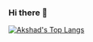 ### Hi there 👋

<!--
**akx2404/akx2404** is a ✨ _special_ ✨ repository because its `README.md` (this file) appears on your GitHub profile.

Here are some ideas to get you started:

- 🔭 I’m currently working on ...
- 🌱 I’m currently learning ...
- 👯 I’m looking to collaborate on ...
- 🤔 I’m looking for help with ...
- 💬 Ask me about ...
- 📫 How to reach me: ...
- 😄 Pronouns: ...
- ⚡ Fun fact: ...
-->

[![Akshad's Top Langs](https://github-readme-stats.vercel.app/api/top-langs/?username=akx2404&layout=compact&langs_count=10&theme=dark)](https://github.com/akx2404/github-readme-stats)



